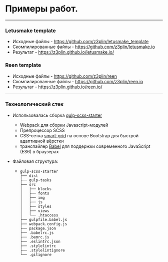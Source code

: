 # Примеры работ.

***

### Letusmake template

- Исходные файлы - https://github.com/z3plin/letusmake_template
- Скомпилированные файлы - https://github.com/z3plin/letusmake.io
- Результат - https://z3plin.github.io/letusmake.io/

### Reen template

- Исходные файлы - https://github.com/z3plin/reen
- Скомпилированные файлы - https://github.com/z3plin/reen.io
- Результат - https://z3plin.github.io/reen.io/

***

### Технологический стек

- Использовалась сборка [gulp-scss-starter](https://github.com/andreyalexeich/gulp-scss-starter)
  - Webpack для сборки Javascript-модулей
  - Препроцессор SCSS
  - CSS-сетка [smart-grid](https://github.com/dmitry-lavrik/smart-grid) на основе Bootstrap для быстрой адаптивной вёрстки
  - транспайлер [Babel](https://babeljs.io/) для поддержки современного JavaScript (ES6) в браузерах
  
- Файловая структура:
  - ```
    gulp-scss-starter
    ├── dist
    ├── gulp-tasks
    ├── src
    │   ├── blocks
    │   ├── fonts
    │   ├── img
    │   ├── js
    │   ├── styles
    │   ├── views
    │   └── .htaccess
    ├── gulpfile.babel.js
    ├── webpack.config.js
    ├── package.json
    ├── .babelrc.js
    ├── .bemrc.js
    ├── .eslintrc.json
    ├── .stylelintrc
    ├── .stylelintignore
    └── .gitignore
    ```
